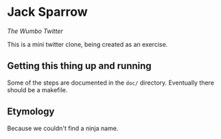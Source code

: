 # Jack Sparrow #
*The Wumbo Twitter*

This is a mini twitter clone, being created as an exercise. 

## Getting this thing up and running ##

Some of the steps are documented in the `doc/` directory. Eventually there should be a makefile.

## Etymology ##

Because we couldn't find a ninja name.

